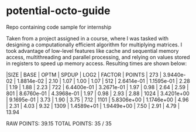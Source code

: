 # potential-octo-guide
Repo containing code sample for internship

Taken from a project assigned in a course, where I was tasked with designing a computationally efficient algorithm for multiplying matrices.  I took advantage of low-level features like cache and sequential memory access, multithreading and parallel processing, and relying on values stored in registers to speed up memory access.  Resulting times are shown below:


|SIZE  |    BASE    |   OPTM     |  SPDUP |  LOG2 | FACTOR | POINTS 
|  273 | 3.9440e-02 | 1.8814e-02 |  2.10  | 1.07  | 1.00   | 1.07 
|  512 | 2.6414e-01 | 1.1595e-01 |  2.28  | 1.19  | 1.88   | 2.23 
|  722 | 6.4400e-01 | 3.2671e-01 |  1.97  | 0.98  | 2.64   | 2.59 
|  801 | 8.6760e-01 | 4.3968e-01 |  1.97  | 0.98  | 2.93   | 2.88 
| 1024 | 3.4201e+00 | 9.1695e-01 |  3.73  | 1.90  | 3.75   | 7.12 
| 1101 | 5.8306e+00 | 1.1746e+00 |  4.96  | 2.31  | 4.03   | 9.32 
| 1309 | 1.4589e+01 | 1.9449e+00 |  7.50  | 2.91  | 4.79   | 13.94 

RAW POINTS: 39.15
TOTAL POINTS: 35 / 35 
